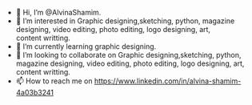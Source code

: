 - 👋 Hi, I’m @AlvinaShamim.
- 👀 I’m interested in Graphic designing,sketching, python, magazine designing, video editing, photo editing, logo designing, art, content writting.
- 🌱 I’m currently learning graphic designing.
- 💞️ I’m looking to collaborate on Graphic designing,sketching, python, magazine designing, video editing, photo editing, logo designing, art, content writting.
- 📫 How to reach me on https://www.linkedin.com/in/alvina-shamim-4a03b3241

<!---
AlvinaShamim/AlvinaShamim is a ✨ special ✨ repository because its `README.md` (this file) appears on your GitHub profile.
You can click the Preview link to take a look at your changes.
--->
